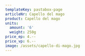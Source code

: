 ```yaml
---
templateKey: pastabox-page
articleNr: Capello del mago
product: Capello del mago
units:
  amount: '6'
  weight: 250g
price_ep: 4.--
price_vp: 6.--
image: /assets/capello-di-mago.jpg
---
```


